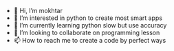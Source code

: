 - 👋 Hi, I’m mokhtar   
- 👀 I’m interested in python to create most smart apps 
- 🌱 I’m currently learning python slow but use accuracy
- 💞️ I’m looking to collaborate on programming lesson 
- 📫 How to reach me to create a code by perfect ways 

<!---
mokh85/mokh85 is a ✨ special ✨ repository because its `README.md` (this file) appears on your GitHub profile.
You can click the Preview link to take a look at your changes.
--->

